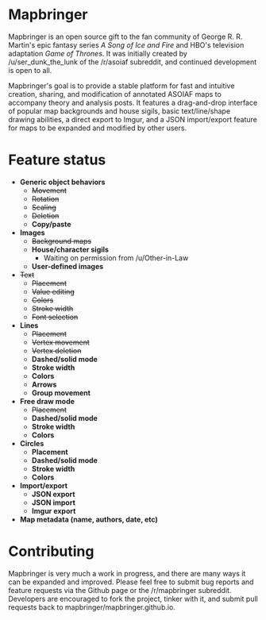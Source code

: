 # Mapbringer

Mapbringer is an open source gift to the fan community of George R. R. Martin's epic fantasy series *A Song of Ice and Fire* and HBO's television adaptation *Game of Thrones*. It was initially created by /u/ser_dunk_the_lunk of the /r/asoiaf subreddit, and continued development is open to all.

Mapbringer's goal is to provide a stable platform for fast and intuitive creation, sharing, and modification of annotated ASOIAF maps to accompany theory and analysis posts. It features a drag-and-drop interface of popular map backgrounds and house sigils, basic text/line/shape drawing abilities, a direct export to Imgur, and a JSON import/export feature for maps to be expanded and modified by other users.

# Feature status

- **Generic object behaviors**
  - ~~Movement~~
  - ~~Rotation~~
  - ~~Scaling~~
  - ~~Deletion~~
  - **Copy/paste**
- **Images**
  - ~~Background maps~~
  - **House/character sigils**
    - Waiting on permission from /u/Other-in-Law
  - **User-defined images**
- ~~Text~~
  - ~~Placement~~
  - ~~Value editing~~
  - ~~Colors~~
  - ~~Stroke width~~
  - ~~Font selection~~
- **Lines**
  - ~~Placement~~
  - ~~Vertex movement~~
  - ~~Vertex deletion~~
  - **Dashed/solid mode**
  - **Stroke width**
  - **Colors**
  - **Arrows**
  - **Group movement**
- **Free draw mode**
  - ~~Placement~~
  - **Dashed/solid mode**
  - **Stroke width**
  - **Colors**
- **Circles**
  - **Placement**
  - **Dashed/solid mode**
  - **Stroke width**
  - **Colors**
- **Import/export**
  - **JSON export**
  - **JSON import**
  - **Imgur export**
- **Map metadata (name, authors, date, etc)**

# Contributing

Mapbringer is very much a work in progress, and there are many ways it can be expanded and improved. Please feel free to submit bug reports and feature requests via the Github page or the /r/mapbringer subreddit. Developers are encouraged to fork the project, tinker with it, and submit pull requests back to mapbringer/mapbringer.github.io.

